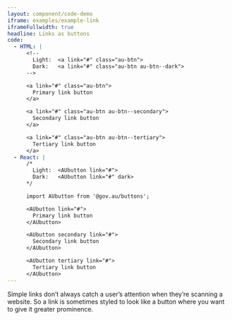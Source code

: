 ```yaml
---
layout: component/code-demo
iframe: examples/example-link
iframeFullwidth: true
headline: Links as buttons
code:
  - HTML: |
      <!--
        Light:  <a link="#" class="au-btn">
        Dark:   <a link="#" class="au-btn au-btn--dark">
      -->

      <a link="#" class="au-btn">
        Primary link button
      </a>

      <a link="#" class="au-btn au-btn--secondary">
        Secondary link button
      </a>

      <a link="#" class="au-btn au-btn--tertiary">
        Tertiary link button
      </a>
  - React: |
      /*
        Light:  <AUbutton link="#">
        Dark:   <AUbutton link="#" dark>
      */

      import AUbutton from '@gov.au/buttons';

      <AUbutton link="#">
        Primary link button
      </AUbutton>

      <AUbutton secondary link="#">
        Secondary link button
      </AUbutton>

      <AUbutton tertiary link="#">
        Tertiary link button
      </AUbutton>
---
```


Simple links don’t always catch a user’s attention when they’re scanning a website. So a link is sometimes styled to look like a button where you want to give
it greater prominence.
